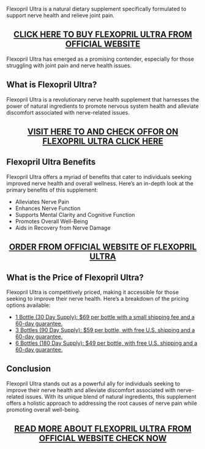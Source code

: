 <p>Flexopril Ultra is a natural dietary supplement specifically formulated to support nerve health and relieve joint pain.</p>
<h2 style="text-align: center;"><a href="https://sale365day.com/get-flexopril-ultra">CLICK HERE TO BUY FLEXOPRIL ULTRA FROM OFFICIAL WEBSITE</a></h2>
<p>Flexopril Ultra has emerged as a promising contender, especially for those struggling with joint pain and nerve health issues.</p>
<h2 style="text-align: left;">What is Flexopril Ultra?</h2>
<p style="text-align: left;">Flexopril Ultra is a revolutionary nerve health supplement that harnesses the power of natural ingredients to promote nervous system health and alleviate discomfort associated with nerve-related issues.</p>
<h2 style="text-align: center;"><a href="https://sale365day.com/get-flexopril-ultra">VISIT HERE TO AND CHECK OFFOR ON FLEXOPRIL ULTRA CLICK HERE</a></h2>
<h2 style="text-align: left;">Flexopril Ultra Benefits</h2>
<p style="text-align: left;">Flexopril Ultra offers a myriad of benefits that cater to individuals seeking improved nerve health and overall wellness. Here&rsquo;s an in-depth look at the primary benefits of this supplement:</p>
<ul style="text-align: left;">
<li>Alleviates Nerve Pain</li>
<li>Enhances Nerve Function</li>
<li>Supports Mental Clarity and Cognitive Function</li>
<li>Promotes Overall Well-Being</li>
<li>Aids in Recovery from Nerve Damage</li>
</ul>
<h2 style="text-align: center;"><a href="https://sale365day.com/get-flexopril-ultra">ORDER FROM OFFICIAL WEBSITE OF FLEXOPRIL ULTRA</a></h2>
<h2 style="text-align: left;">What is the Price of Flexopril Ultra?</h2>
<p style="text-align: left;">Flexopril Ultra is competitively priced, making it accessible for those seeking to improve their nerve health. Here&rsquo;s a breakdown of the pricing options available:</p>
<ul style="text-align: left;">
<li><a href="https://sale365day.com/get-flexopril-ultra">1 Bottle (30 Day Supply): $69 per bottle with a small shipping fee and a 60-day guarantee.</a></li>
<li><a href="https://sale365day.com/get-flexopril-ultra">3 Bottles (90 Day Supply): $59 per bottle, with free U.S. shipping and a 60-day guarantee.</a></li>
<li><a href="https://sale365day.com/get-flexopril-ultra">6 Bottles (180 Day Supply): $49 per bottle, with free U.S. shipping and a 60-day guarantee.</a></li>
</ul>
<h2 style="text-align: left;">Conclusion</h2>
<p style="text-align: left;">Flexopril Ultra stands out as a powerful ally for individuals seeking to improve their nerve health and alleviate discomfort associated with nerve-related issues. With its unique blend of natural ingredients, this supplement offers a holistic approach to addressing the root causes of nerve pain while promoting overall well-being.</p>
<h2 style="text-align: center;"><a href="https://sale365day.com/get-flexopril-ultra">READ MORE ABOUT FLEXOPRIL ULTRA FROM OFFICIAL WEBSITE CHECK NOW</a></h2>
